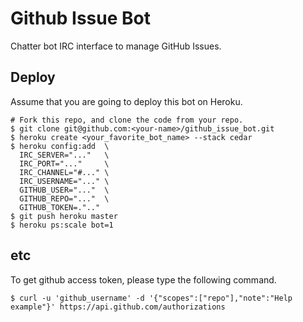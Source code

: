 # Github Issue Bot
Chatter bot IRC interface to manage GitHub Issues.

## Deploy
Assume that you are going to deploy this bot on Heroku.

```
# Fork this repo, and clone the code from your repo.
$ git clone git@github.com:<your-name>/github_issue_bot.git
$ heroku create <your_favorite_bot_name> --stack cedar
$ heroku config:add  \
  IRC_SERVER="..."   \
  IRC_PORT="..."     \
  IRC_CHANNEL="#..." \
  IRC_USERNAME="..." \
  GITHUB_USER="..."  \
  GITHUB_REPO="..."  \
  GITHUB_TOKEN=.".."
$ git push heroku master
$ heroku ps:scale bot=1
```

## etc
To get github access token, please type the following command.

```
$ curl -u 'github_username' -d '{"scopes":["repo"],"note":"Help example"}' https://api.github.com/authorizations
```
